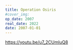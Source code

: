 ```yaml
---
title: Operation Osiris
#cover_img:
op_date: 2007
real_date: 2022
date: 2007-01-01
---
```


https://youtu.be/u7_2CUmIuQ8
